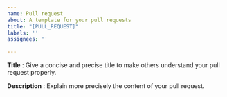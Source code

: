 ```yaml
---
name: Pull request
about: A template for your pull requests
title: "[PULL_REQUEST]"
labels: ''
assignees: ''

---
```


**Title** : Give a concise and precise title to make others understand your pull request properly.

**Description** : Explain more precisely the content of your pull request.
